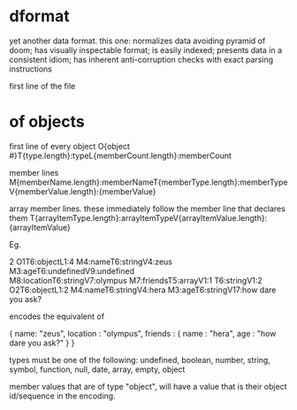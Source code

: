 # dformat
yet another data format.  this one: normalizes data avoiding pyramid of doom; has visually inspectable format; is easily indexed; presents data in a consistent idiom; has inherent anti-corruption checks with exact parsing instructions

first line of the file
  # of objects

first line of every object
  O{object #}T{type.length}:typeL{memberCount.length}:memberCount

member lines
  M{memberName.length}:memberNameT{memberType.length}:memberTypeV{memberValue.length}:{memberValue}
  
array member lines.  these immediately follow the member line that declares them
  T{arrayItemType.length}:arrayItemTypeV{arrayItemValue.length}:{arrayItemValue}


Eg.

2
O1T6:objectL1:4
M4:nameT6:stringV4:zeus
M3:ageT6:undefinedV9:undefined  
M8:locationT6:stringV7:olympus
M7:friendsT5:arrayV1:1
T6:stringV1:2
O2T6:objectL1:2
M4:nameT6:stringV4:hera
M3:ageT6:stringV17:how dare you ask?  

encodes the equivalent of 

{
  name: "zeus",
  location : "olympus",
  friends : 
  {
    name : "hera",
    age : "how dare you ask?"
  }
}


types must be one of the following:
  undefined, boolean, number, string, symbol, function, null, date, array, empty, object  
  
member values that are of type "object", will have a value that is their object id/sequence in the encoding.  
    
